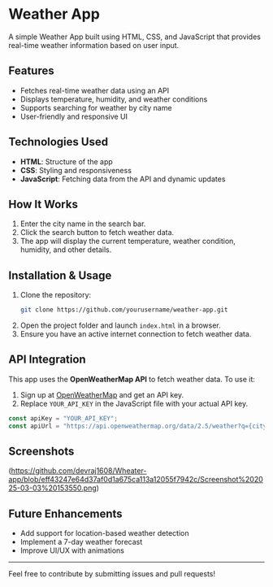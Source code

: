 ﻿# Weather App

A simple Weather App built using HTML, CSS, and JavaScript that provides real-time weather information based on user input.

## Features

- Fetches real-time weather data using an API
- Displays temperature, humidity, and weather conditions
- Supports searching for weather by city name
- User-friendly and responsive UI

## Technologies Used

- **HTML**: Structure of the app
- **CSS**: Styling and responsiveness
- **JavaScript**: Fetching data from the API and dynamic updates

## How It Works

1. Enter the city name in the search bar.
2. Click the search button to fetch weather data.
3. The app will display the current temperature, weather condition, humidity, and other details.

## Installation & Usage

1. Clone the repository:
   ```sh
   git clone https://github.com/yourusername/weather-app.git
   ```
2. Open the project folder and launch `index.html` in a browser.
3. Ensure you have an active internet connection to fetch weather data.

## API Integration

This app uses the **OpenWeatherMap API** to fetch weather data. To use it:

1. Sign up at [OpenWeatherMap](https://openweathermap.org/) and get an API key.
2. Replace `YOUR_API_KEY` in the JavaScript file with your actual API key.

```js
const apiKey = "YOUR_API_KEY";
const apiUrl = "https://api.openweathermap.org/data/2.5/weather?q={city}&appid=" + apiKey;
```

## Screenshots

(https://github.com/devraj1608/Wheater-app/blob/eff43247e64d37af0d1a675ca113a12055f7942c/Screenshot%202025-03-03%20153550.png)

## Future Enhancements

- Add support for location-based weather detection
- Implement a 7-day weather forecast
- Improve UI/UX with animations



---

Feel free to contribute by submitting issues and pull requests!

